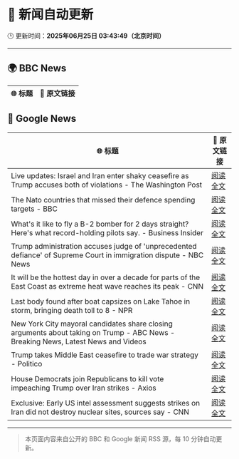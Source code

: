 # 🧠 新闻自动更新

🕒 更新时间：**2025年06月25日 03:43:49（北京时间）**

---

## 🌍 BBC News

| 🌐 标题 | 🔗 原文链接 |
|--------|-------------|

## 📰 Google News

| 🌐 标题 | 🔗 原文链接 |
|--------|-------------|
| Live updates: Israel and Iran enter shaky ceasefire as Trump accuses both of violations - The Washington Post | [阅读全文](https://news.google.com/rss/articles/CBMikAFBVV95cUxQVnFjRHNCakdsSEtoTzBUMS1CbXhialExdE1JYmc5SmJSeGdMZjNabXYtRVdfckUxRy1hVGhYVGphOTlsaWs1REFsNDJubHdSUXFxYWZFM0lTX1QxUVFsM0twVkRiWi1hUXppRXNwR0k2ZnJMd21WUDRxNGE2b2NqYzlJdFE3Q256VUMtWW1uaXM?oc=5) |
| The Nato countries that missed their defence spending targets - BBC | [阅读全文](https://news.google.com/rss/articles/CBMiWkFVX3lxTE5ibnI3c1lOaDljdDB6S0gyRE1EWmEzNHQ4LXliWm1GaUFOeG94UERQOG9ReUUxQmVXUHBMZXNZdWxUbVNxM2JkV1Nhb2dPZXpIVkx6RC1acjZod9IBX0FVX3lxTE1KcGdyMkpEMXlpeDNLTThjUkEzanNRbzlVQ1BpSHNCakdqZDBDb3lnQlJycm4teENzLTNjd2VuVWppNWJza01xZE40WjhNeTNGVUNDS0ZnaHVlZWpBU0p3?oc=5) |
| What's it like to fly a B-2 bomber for 2 days straight? Here's what record-holding pilots say. - Business Insider | [阅读全文](https://news.google.com/rss/articles/CBMiiAFBVV95cUxNb2J4WjhqX3NtVHZQcjBfRTZMQ1Z3TWJybnVUNkhMSEtYUnAxRWJub0Z6SHlSTGVJSmI4N1pSZjhGckdPek5USU1lNnpBZlNjeXl1cVFYQUY4cE05YUwzaXN2M0dMNVo0dk8yX0VJV1E0YVA5Zl9NVklydklWMmFFOHRMdFZER1o2?oc=5) |
| Trump administration accuses judge of 'unprecedented defiance' of Supreme Court in immigration dispute - NBC News | [阅读全文](https://news.google.com/rss/articles/CBMixwFBVV95cUxORU13QkJIYUpRc3VITDU1N2x6anBMenlUR2JUZ0J0TWVEUUp4Q1NGYVNNV19RdF8tRFZFeXpvQ3hVTm5UcW9pdUNleHJPU05ZTm1FZ0RPV0FMUzUzSmtwZV9GR3lmZl9vajdCUHJLVjRLMlZwcExuZGlrOHV6T1VIcGg5YVY0Z3pQZlhpVTh1ZG1lM1V2STBwUkozdnJHR21XZDdmTjFrMDUyZU9qMzNuTUNseHBOcC03NFZfb2JNX09xTFAyVVBV0gFWQVVfeXFMUE5aMWt5TWpIdk5KaVdHMkJ6ZDNIODB5MWZ1dDV4X3M5Z1I4TzlnZVIzTGc1ek9rZ1M3MEhYZ29uZVVBWWg5aXljeXFLWmYxQWNJQ1U0ZWc?oc=5) |
| It will be the hottest day in over a decade for parts of the East Coast as extreme heat wave reaches its peak - CNN | [阅读全文](https://news.google.com/rss/articles/CBMidkFVX3lxTFAxNHpkSllTTTlGUHRyWndISFM3VDRuR3F2QkVtRHBJdmN4N2t2Y2xibW05NW5pemFUUHowaU9ObWRhd1JpRDk2YmNFeGlYZzlVY25KTzFnVFBQY2hDX0RrM2Fhdjk3cXhYcHdwM3dCbkU2Y19rdFHSAXtBVV95cUxQYS1GcVhISGV5QnhzRmI5SUQ1VVF2ek9zR09kblY3Y3NRb1ZHbTVGTmJ2Y1dBX0dFSjRLRDJ3WFJOc2RsYVN2b0ZWdy1yUVNTWW5rVmRhVkVnN29GZjJFeEtTSHJUdGszeW9hT2I0bUtzblVzY0Q4bnJCQTQ?oc=5) |
| Last body found after boat capsizes on Lake Tahoe in storm, bringing death toll to 8 - NPR | [阅读全文](https://news.google.com/rss/articles/CBMipwFBVV95cUxQOW5Dc0JwQ3BFRjZTakZnWmN0YnBsTVJnTGg3Y2QxVnh1TnlWa3liNmRZTEVQdWVfdWdWbWlHMHhDTjZtMWY5RHNoOUJHbGFiSUNQU2tHcENpM01idFEyUVlsZ2xNenliZHcwTlNtSTVybWY3Wm5XZE0yaURqZ1JBbG5JUFJQS084SEJ1ZnJrTW1sSXgxbVY5dk1VWU5idTU0TVpHNlZPQQ?oc=5) |
| New York City mayoral candidates share closing arguments about taking on Trump - ABC News - Breaking News, Latest News and Videos | [阅读全文](https://news.google.com/rss/articles/CBMiqwFBVV95cUxONkxYdkdIZ0ZEeTFzM0JPdGV1aU1XN24xSERSS1F5UzE1NDQwZXlzR0t1YkVsMmY0eFVudlFnT1JXZ2J0eEpGMGphVVdGakc3Q0txTEstbGM2SHlsYWV1YWhnSTdXaTdkWFFXSDdxRElvY2M5akMzX1dZeTNTX3FqZE1iUlNEdktOc0ZlWm9RUWRRanZtYjNKaVY5Z3ZobzA1UlRDNFQtWlBWT2_SAbABQVVfeXFMTlZQdHU2LWZycm1jMUxKWUlEN2QyYWFZT244N2g1Z3BwbXJJdnZId3hBa29nWFpwQVdDbzRuRjRnaG5PWUNmeDNBUnV2eERXQjgtUTdTdHpRem1nRE9XRmdMS0hXTXU2TjJHQWNfTmpaZFdlZ09SRG1ZdEF2QkJMR2t0dVhhalpGMkJTVUc1UnlvYzRVT1lSTjFteGVDRnZfdGNOVXRQYk1VTmNkMDhvTlQ?oc=5) |
| Trump takes Middle East ceasefire to trade war strategy - Politico | [阅读全文](https://news.google.com/rss/articles/CBMiqgFBVV95cUxOVERKamo1N2hNT3BJaEo0NWEtVEpod2JhekhuMy1FZVI4RTJDSm1nX1lSUFF5aTFZeGc3dkNTOXIzQ3lZa3pmTExtbkVrZ2t4ZHZhZWZwbzZRSEdZMmMzUDlmdzFRUW5vRnRUdV9sYThzMG8yX0xCemJudjhORjJ2ZktXaTNKUlNENkpGaWx4RjFpdzBFamdDRzQxTmIyRUhwQmV3ZVZyeWhCdw?oc=5) |
| House Democrats join Republicans to kill vote impeaching Trump over Iran strikes - Axios | [阅读全文](https://news.google.com/rss/articles/CBMihwFBVV95cUxNWDQ4N29VZVpjUVBxT0tIUWZPRWQtZDFTODFLZ2dZTHNOeFAxamZTVExSY2loWlduM1lJazNlQ29YeVRoMGMyZ1BBSnV2bE44T1Z0bEI5TG1ITDVPLUw1aXdKQmlqSTZ6M0FmcU5kR1d2LTJlZnJBWnJWZTdoalNuQlE2M1Q1ajQ?oc=5) |
| Exclusive: Early US intel assessment suggests strikes on Iran did not destroy nuclear sites, sources say - CNN | [阅读全文](https://news.google.com/rss/articles/CBMijwFBVV95cUxOaUtCMkp5bE5sd0Q5Z2ZrTzc2aDhKYldnSlF4ZWlPM2tGMmx3d2FUVXRMbjN2WVJ4dkdqUkpmeGk5NGJIcjBocnM4SzV2bkZuVXhsZUNpODhUYnhjLTN2Q1NSR24teDU0bjZaUU9ITzEzRW13MWM2dk43Q0JSOC1XZzZheDM2YzRCQm5YS1hkONIBlAFBVV95cUxPSGJFQ2VRTDNwc3ZnYldYTjZkSTFrN2I5SVgzOXFITG0yMEFLSGV0YWFKb0FLampYYi1WRlQzWGhEN1lVT3Z1SjdibkJEM2szbGlJNEcyQTMzVnh4ejcyNy1JXy0yYjd2UTNYWVpUcmpEWFpwc2s5bWZiWXFtVjRLb3N4TXktSzdUd0xxd1o5aFp0RVhB?oc=5) |

---
> 本页面内容来自公开的 BBC 和 Google 新闻 RSS 源，每 10 分钟自动更新。